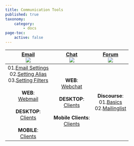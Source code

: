 ```yaml
---
title: Communication Tools
published: true
taxonomy:
    category:
        - docs
page-toc:
    active: false
---
```


|[Email<br>![](/start/icons/email.png)](email)|[Chat<br>![](/start/icons/chat.png)](chat)|[Forum<br>![](/start/icons/forum.png)](forum)|
|:--:|:--:|:--:|
|01.[Email Settings](email/clients/)<br>02.[Setting Alias](email/alias)<br>03.[Setting Filters](email/filters)<br><br>**WEB**:<br>[Webmail](email/webmail)<br><br>**DESKTOP**:<br>[Clients](email/clients/desktop)<br><br>**MOBILE**:<br>[Clients](email/clients/mobile)|**WEB**:<br>[Webchat](chat/webchat)<br><br>**DESKTOP**:<br>[Clients](chat/desktop)<br><br>**Mobile Clients**:<br>[Clients](chat/clients/mobile)|**Discourse**:<br>01.[Basics](/forum/basics)<br>02.[Mailinglist](/forum/mailinglist)|
